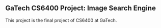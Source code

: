 ## GaTech CS6400 Project: Image Search Engine
This project is the final project of CS6400 at GaTech. 
